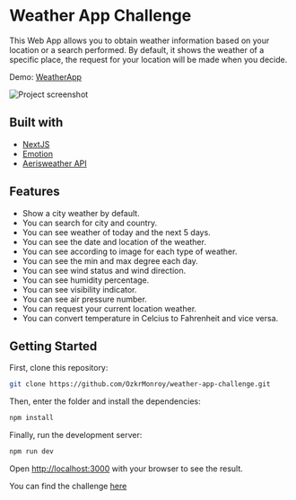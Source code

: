 # Weather App Challenge

This Web App allows you to obtain weather information based on your location or a search performed. By default, it shows the weather of a specific place, the request for your location will be made when you decide.

Demo: [WeatherApp](https://weatherappchallenge.netlify.app/)

![Project screenshot][image]

## Built with

* [NextJS](https://nextjs.org/docs/getting-started)
* [Emotion](https://emotion.sh/docs/introduction)
* [Aerisweather API](https://www.aerisweather.com/support/docs/)

## Features
* Show a city weather by default.
* You can search for city and country.
* You can see weather of today and the next 5 days.
* You can see the date and location of the weather.
* You can see according to image for each type of weather.
* You can see the min and max degree each day.
* You can see wind status and wind direction.
* You can see humidity percentage.
* You can see visibility indicator.
* You can see air pressure number.
* You can request your current location weather.
* You can convert temperature in Celcius to Fahrenheit and vice versa.


## Getting Started

First, clone this repository:

```bash
git clone https://github.com/OzkrMonroy/weather-app-challenge.git
```

Then, enter the folder and install the dependencies:
```bash
npm install
```

Finally, run the development server:

```bash
npm run dev
```

Open [http://localhost:3000](http://localhost:3000) with your browser to see the result.

You can find the challenge [here](https://devchallenges.io/challenges/mM1UIenRhK808W8qmLWv)




[image]: https://firebasestorage.googleapis.com/v0/b/producthunt-647c4.appspot.com/o/weatherScreenApp%2FLaptop.jpg?alt=media&token=99db63cb-aa36-49db-abdf-120ccea560c8 "Project screenshot"
